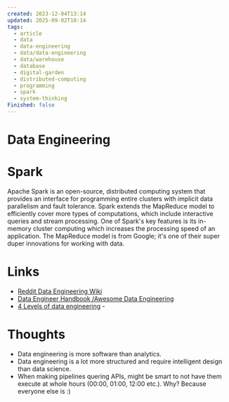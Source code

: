 ```yaml
---
created: 2023-12-04T13:14
updated: 2025-09-02T10:14
tags:
  - article
  - data
  - data-engineering
  - data/data-engineering
  - data/warehouse
  - database
  - digital-garden
  - distributed-computing
  - programming
  - spark
  - system-thinking
Finished: false
---
```


# Data Engineering


# Spark
Apache Spark is an open-source, distributed computing system that provides an interface for programming entire clusters with implicit data parallelism and fault tolerance. Spark extends the MapReduce model to efficiently cover more types of computations, which include interactive queries and stream processing. One of Spark's key features is its in-memory cluster computing which increases the processing speed of an application.
The MapReduce model is from Google; it's one of their super duper innovations for working with data. 

# Links
- [Reddit Data Engineering Wiki](https://dataengineering.wiki/Index)
- [Data Engineer Handbook /Awesome Data Engineering](https://github.com/DataExpert-io/data-engineer-handbook)
- [4 Levels of data engineering](https://www.youtube.com/shorts/_eMnqdrZx_Q) - 

# Thoughts 
- Data engineering is more software than analytics. 
- Data engineering is a lot more structured and require intelligent design than data science. 
- When making pipelines quering APIs, might be smart to not have them execute at whole hours (00:00, 01:00, 12:00 etc.). Why? Because everyone else is :)


